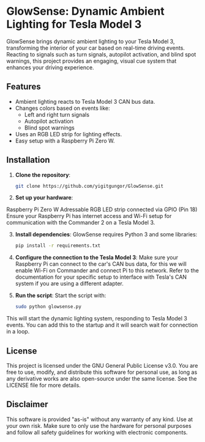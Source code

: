 # GlowSense: Dynamic Ambient Lighting for Tesla Model 3

  GlowSense brings dynamic ambient lighting to your Tesla Model 3, transforming the interior of your car based on real-time driving events. Reacting to signals such as turn signals, autopilot activation, and blind spot warnings, this project provides an engaging, visual cue system that enhances your driving experience.

## Features
  - Ambient lighting reacts to Tesla Model 3 CAN bus data.
  - Changes colors based on events like:
    - Left and right turn signals
    - Autopilot activation
    - Blind spot warnings
  - Uses an RGB LED strip for lighting effects.
  - Easy setup with a Raspberry Pi Zero W.

## Installation

1. **Clone the repository**:
   ```bash
   git clone https://github.com/yigitgungor/GlowSense.git

2. **Set up your hardware**:

  Raspberry Pi Zero W
  Adressable RGB LED strip connected via GPIO (Pin 18)
  Ensure your Raspberry Pi has internet access and Wi-Fi setup for communication with the Commander 2 on a Tesla Model 3.

3. **Install dependencies**:
  GlowSense requires Python 3 and some libraries:
    ```bash
    pip install -r requirements.txt

4. **Configure the connection to the Tesla Model 3**:
  Make sure your Raspberry Pi can connect to the car's CAN bus data, for this we will enable Wi-Fi on Commander and connect Pi to this network.
  Refer to the documentation for your specific setup to interface with Tesla's CAN system if you are using a different adapter.

5. **Run the script**:
  Start the script with:
    ```bash
    sudo python glowsense.py
  This will start the dynamic lighting system, responding to Tesla Model 3 events.
  You can add this to the startup and it will search wait for connection in a loop.

## License
  This project is licensed under the GNU General Public License v3.0. You are free to use, modify, and distribute this software for personal use, as long as any derivative works are also open-source under the same license. See the LICENSE file for more details.

## Disclaimer
  This software is provided "as-is" without any warranty of any kind. Use at your own risk. Make sure to only use the hardware for personal purposes and follow all safety guidelines for working with electronic components.